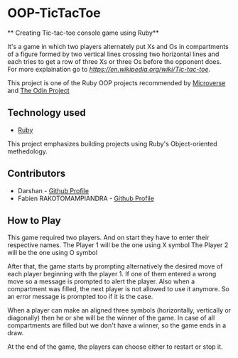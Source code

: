 # OOP-TicTacToe

** Creating Tic-tac-toe console game using Ruby**

It's a game in which two players alternately put Xs and Os in compartments of a figure formed by two vertical lines crossing two horizontal lines and each tries to get a row of three Xs or three Os before the opponent does.
For more explaination go to _https://en.wikipedia.org/wiki/Tic-tac-toe_.

This project is one of the Ruby OOP projects recommended by [Microverse](https://www.microverse.org/) and [The Odin Project](https://www.theodinproject.com)

## Technology used

- [Ruby](https://ruby-lang.org)

This project emphasizes building projects using Ruby's Object-oriented methedology.

## Contributors

- Darshan - [Github Profile](https://github.com/daashandayo)
- Fabien RAKOTOMAMPIANDRA - [Github Profile](https://github.com/FabienNeibaf)

## How to Play

This game required two players. And on start they have to enter their respective names.
The Player 1 will be the one using X symbol
The Player 2 will be the one using O symbol

After that, the game starts by prompting alternatively the desired move of each player beginning with the player 1.
If one of them entered a wrong move so a message is prompted to alert the player.
Also when a compartment was filled, the next player is not allowed to use it anymore.
So an error message is prompted too if it is the case.

When a player can make an aligned three symbols (horizontally, vertically or diagonally) then he or she will be the winner of the game.
In case of all compartments are filled but we don't have a winner, so the game ends in a draw.

At the end of the game, the players can choose either to restart or stop it.
